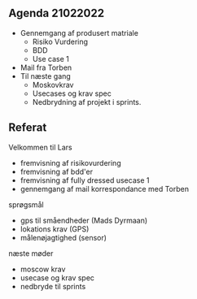 ## Agenda 21022022
- Gennemgang af produsert matriale 
  - Risiko Vurdering 
  - BDD
  - Use case 1 
- Mail fra Torben
- Til næste gang
  - Moskovkrav
  - Usecases og krav spec
  - Nedbrydning af projekt i sprints.

## Referat

Velkommen til Lars
- fremvisning af risikovurdering
- fremvisning af bdd'er
- fremvisning af fully dressed usecase 1
- gennemgang af mail korrespondance med Torben
  
sprøgsmål 
- gps til småendheder (Mads Dyrmaan)
- lokations krav (GPS) 
- målenøjagtighed (sensor)

næste møder
- moscow krav 
- usecase og krav spec
- nedbryde til sprints